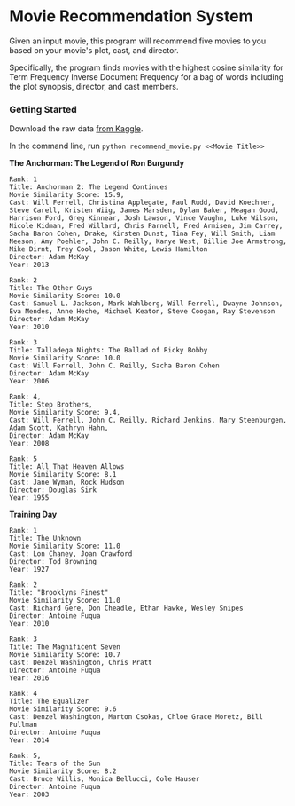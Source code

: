 # Movie Recommendation System

Given an input movie, this program will recommend five movies to you based on your movie's plot, cast, and director.

Specifically, the program finds movies with the highest cosine similarity for Term Frequency Inverse Document Frequency for a bag of words including the plot synopsis, director, and cast members.

### Getting Started

Download the raw data [from Kaggle](https://www.kaggle.com/jrobischon/wikipedia-movie-plots).

In the command line, run `python recommend_movie.py <<Movie Title>>`

**The Anchorman: The Legend of Ron Burgundy**
```
Rank: 1
Title: Anchorman 2: The Legend Continues
Movie Similarity Score: 15.9,
Cast: Will Ferrell, Christina Applegate, Paul Rudd, David Koechner, Steve Carell, Kristen Wiig, James Marsden, Dylan Baker, Meagan Good, Harrison Ford, Greg Kinnear, Josh Lawson, Vince Vaughn, Luke Wilson, Nicole Kidman, Fred Willard, Chris Parnell, Fred Armisen, Jim Carrey, Sacha Baron Cohen, Drake, Kirsten Dunst, Tina Fey, Will Smith, Liam Neeson, Amy Poehler, John C. Reilly, Kanye West, Billie Joe Armstrong, Mike Dirnt, Trey Cool, Jason White, Lewis Hamilton
Director: Adam McKay
Year: 2013

Rank: 2
Title: The Other Guys
Movie Similarity Score: 10.0
Cast: Samuel L. Jackson, Mark Wahlberg, Will Ferrell, Dwayne Johnson, Eva Mendes, Anne Heche, Michael Keaton, Steve Coogan, Ray Stevenson
Director: Adam McKay
Year: 2010

Rank: 3
Title: Talladega Nights: The Ballad of Ricky Bobby
Movie Similarity Score: 10.0
Cast: Will Ferrell, John C. Reilly, Sacha Baron Cohen
Director: Adam McKay
Year: 2006

Rank: 4,
Title: Step Brothers,
Movie Similarity Score: 9.4,
Cast: Will Ferrell, John C. Reilly, Richard Jenkins, Mary Steenburgen, Adam Scott, Kathryn Hahn,
Director: Adam McKay
Year: 2008

Rank: 5
Title: All That Heaven Allows
Movie Similarity Score: 8.1
Cast: Jane Wyman, Rock Hudson
Director: Douglas Sirk
Year: 1955
```

**Training Day**

```
Rank: 1
Title: The Unknown
Movie Similarity Score: 11.0
Cast: Lon Chaney, Joan Crawford
Director: Tod Browning
Year: 1927

Rank: 2
Title: "Brooklyns Finest"
Movie Similarity Score: 11.0
Cast: Richard Gere, Don Cheadle, Ethan Hawke, Wesley Snipes
Director: Antoine Fuqua
Year: 2010

Rank: 3
Title: The Magnificent Seven
Movie Similarity Score: 10.7
Cast: Denzel Washington, Chris Pratt
Director: Antoine Fuqua
Year: 2016

Rank: 4
Title: The Equalizer
Movie Similarity Score: 9.6
Cast: Denzel Washington, Marton Csokas, Chloe Grace Moretz, Bill Pullman
Director: Antoine Fuqua
Year: 2014

Rank: 5,
Title: Tears of the Sun
Movie Similarity Score: 8.2
Cast: Bruce Willis, Monica Bellucci, Cole Hauser
Director: Antoine Fuqua
Year: 2003
```
